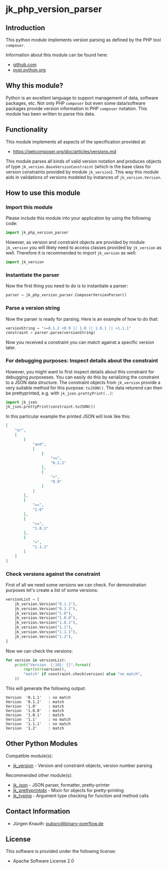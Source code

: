 jk_php_version_parser
==========

Introduction
------------

This python module implements version parsing as defined by the PHP tool `composer`.

Information about this module can be found here:

* [github.com](https://github.com/jkpubsrc/python-module-jk-php-version-parser)
* [pypi.python.org](https://pypi.python.org/pypi/jk_php_version_parser)

Why this module?
----------------

Python is an excellent language to support management of data, software packages, etc.
Not only PHP `composer` but even some data/software packages provide version information in PHP `composer` notation.
This module has been written to parse this data.

Functionality
--------------------------

This module implements all aspects of the specification provided at:
* https://getcomposer.org/doc/articles/versions.md

This module parses all kinds of valid version notation and produces objects of type `jk_version.BaseVersionConstraint`
(which is the base class for version constraints provided by module `jk_version`). This way this module aids in
validations of versions modeled by instances of `jk_version.Version`.

How to use this module
----------------------

### Import this module

Please include this module into your application by using the following code:

```python
import jk_php_version_parser
```

However, as version and constraint objects are provided by module `jk_version` you will likely need to access classes
provided by `jk_version` as well. Therefore it is recommended to import `jk_version` as well:

```python
import jk_version
```

### Instantiate the parser

Now the first thing you need to do is to instantiate a parser:

```python
parser = jk_php_version_parser.ComposerVersionParser()
```

### Parse a version string

Now the parser is ready for parsing. Here is an example of how to do that:

```python
versionString = ">=0.1.2 <0.9 || 1.0 || 1.0.1 || >1.1.1"
constraint = parser.parse(versionString)
```

Now you received a constraint you can match against a specific version later.

### For debugging purposes: Inspect details about the constraint

However, you might want to first inspect details about this constraint for debugging purposeses. You can easily do this
by serializing the constraint to a JSON data structure. The constraint objects from `jk_version` provide a very suitable
method for this purpose: `toJSON()`. The data returend can then be prettyprinted, e.g. with `jk_json.prettyPrint(..)`:

```python
import jk_json
jk_json.prettyPrint(constraint.toJSON())
```

In this particular example the printed JSON will look like this:

```JSON
[
	"or",
	[
		[
			"and",
			[
				[
					">=",
					"0.1.2"
				],
				[
					"<",
					"0.9"
				]
			]
		],
		[
			"==",
			"1.0"
		],
		[
			"==",
			"1.0.1"
		],
		[
			">",
			"1.1.1"
		]
	]
]
```

### Check versions against the constraint

First of all we need some versions we can check. For demonstration purposes let's create a list of some versions:

```python
versionList = [
	jk_version.Version("0.1.1"),
	jk_version.Version("0.1.2"),
	jk_version.Version("1.0"),
	jk_version.Version("1.0.0"),
	jk_version.Version("1.0.1"),
	jk_version.Version("1.1"),
	jk_version.Version("1.1.1"),
	jk_version.Version("1.2"),
]
```

Now we can check the versions:

```python
for version in versionList:
	print("Version  {:10}: {}".format(
		repr(str(version)),
		"match" if constraint.check(version) else "no match",
	))
```

This will generate the following output:

```
Version  '0.1.1'   : no match
Version  '0.1.2'   : match
Version  '1.0'     : match
Version  '1.0.0'   : match
Version  '1.0.1'   : match
Version  '1.1'     : no match
Version  '1.1.1'   : no match
Version  '1.2'     : match
```

Other Python Modules
-------------------

Compatible module(s):

* [jk_version](https://github.com/jkpubsrc/python-module-jk-version) - Version and constraint objects, version number parsing

Recommended other module(s):

* [jk_json](https://github.com/jkpubsrc/python-module-jk-json) - JSON parser, formatter, pretty-printer
* [jk_prettyprintobj](https://github.com/jkpubsrc/python-module-jk-prettyprintobj) - Mixin for objects for pretty-printing
* [jk_typing](https://github.com/jkpubsrc/python-module-jk-typing) - Argument type checking for function and method calls

Contact Information
-------------------

* Jürgen Knauth: pubsrc@binary-overflow.de

License
-------

This software is provided under the following license:

* Apache Software License 2.0



